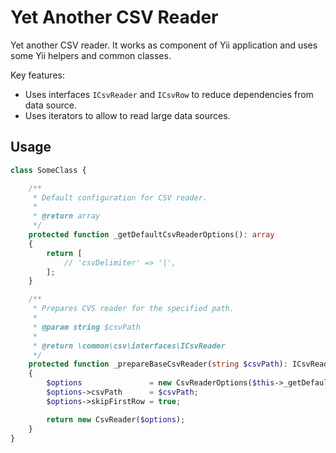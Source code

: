 # Yet Another CSV Reader

Yet another CSV reader. It works as component of Yii application and uses some Yii helpers and common classes.

Key features:
 - Uses interfaces `ICsvReader` and `ICsvRow` to reduce dependencies from data source.
 - Uses iterators to allow to read large data sources.



## Usage

```php
class SomeClass {

    /**
     * Default configuration for CSV reader.
     *
     * @return array
     */
    protected function _getDefaultCsvReaderOptions(): array
    {
        return [
            // 'csvDelimiter' => '|',
        ];
    }

    /**
     * Prepares CVS reader for the specified path.
     *
     * @param string $csvPath
     *
     * @return \common\csv\interfaces\ICsvReader
     */
    protected function _prepareBaseCsvReader(string $csvPath): ICsvReader
    {
        $options               = new CsvReaderOptions($this->_getDefaultCsvReaderOptions());
        $options->csvPath      = $csvPath;
        $options->skipFirstRow = true;

        return new CsvReader($options);
    }
}
```